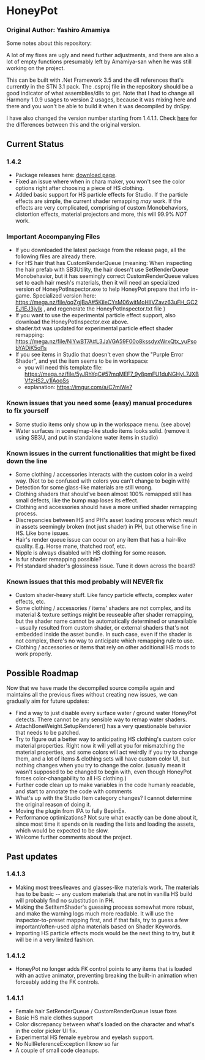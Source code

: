 # HoneyPot

### Original Author: Yashiro Amamiya

Some notes about this repository: 

A lot of my fixes are ugly and need further adjustments, and there are also a lot of empty functions presumably left by Amamiya-san when he was still working on the project. 

This can be built with .Net Framework 3.5 and the dll references that's currently in the STN 3.1 pack. The .csproj file in the repository should be a good indicator of what assemblies/dlls to get. Note that I had to change all Harmony 1.0.9 usages to version 2 usages, because it was mixing here and there and you won't be able to build it when it was decompiled by dnSpy. 

I have also changed the version number starting from 1.4.1.1. Check [here](#1411) for the differences between this and the original version. 

## Current Status

### 1.4.2
- Package releases here: [download page](https://github.com/nx98304/HoneyPot/releases).
- Fixed an issue where when in chara maker, you won't see the color options right after choosing a piece of HS clothing. 
- Added basic support for HS particle effects for Studio. If the particle effects are simple, the current shader remapping *may* work. If the effects are very complicated, comprising of custom Monobehaviors, distortion effects, material projectors and more, this will 99.9% *NOT* work. 

### Important Accompanying Files
- If you downloaded the latest package from the release page, all the following files are already there.
- For HS hair that has CustomRenderQueue (meaning: When inspecting the hair prefab with SB3Utility, the hair doesn't use SetRenderQueue Monobehavior, but it has seemingly correct CustomRenderQueue values set to each hair mesh's materials, then it will need an specialized version of HoneyPotInspector.exe to help HoneyPot prepare that info in-game. Specialized version here: https://mega.nz/file/oqZgjBaA#5KileCYsM06witMoHlIVZavz63uFH_GC2EJ1EJ3jylk , and regenerate the HoneyPotInspector.txt file )
- If you want to use the experimental particle effect support, also download the HoneyPotInspector.exe above.
- shader.txt was updated for experimental particle effect shader remapping: https://mega.nz/file/NiYwBT7A#L3JaVGA59F00o8kssdyxWrxQtx_yuPsobYADiK5ol1s
- If you see items in Studio that doesn't even show the "Purple Error Shader", and yet the item seems to be in workspace:
  - you will need this template file: https://mega.nz/file/5yJRhYqC#57mqMEF7_9y8pmFU1duNGHyL7JXBVfzHS2_y1lAooSs
  - explanation: https://imgur.com/a/C7miWe7

### Known issues that you need some (easy) manual procedures to fix yourself
- Some studio items only show up in the workspace menu. (see above)
- Water surfaces in scene/map-like studio items looks solid. (remove it using SB3U, and put in standalone water items in studio)

### Known issues in the current functionalities that might be fixed down the line
- Some clothing / accessories interacts with the custom color in a weird way. (Not to be confused with colors you can't change to begin with)
- Detection for some glass-like materials are still wrong. 
- Clothing shaders that should've been almost 100% remapped still has small defects, like the bump map loses its effect.
- Clothing and accessories should have a more unified shader remapping process. 
- Discrepancies between HS and PH's asset loading process which result in assets seemingly broken (not just shader) in PH, but otherwise fine in HS. Like bone issues.
- Hair's render queue issue can occur on any item that has a hair-like quality. E.g. Horse mane, thatched roof, etc.
- Nipple is always disabled with HS clothing for some reason. 
- Is fur shader remapping possible? 
- PH standard shader's glossiness issue. Tune it down across the board?

### Known issues that this mod probably will NEVER fix
- Custom shader-heavy stuff. Like fancy particle effects, complex water effects, etc. 
- Some clothing / accessories / items' shaders are not complex, and its material & texture settings might be reuseable after shader remapping, but the shader name cannot be automatically determined or unavailable - usually resulted from custom shader, or external shaders that's not embedded inside the asset bundle. In such case, even if the shader is not complex, there's no way to anticipate which remapping rule to use. 
- Clothing / accessories or items that rely on other additional HS mods to work properly. 

## Possible Roadmap

Now that we have made the decompiled source compile again and maintains all the previous fixes without creating new issues, we can gradually aim for future updates: 

- Find a way to just disable every surface water / ground water HoneyPot detects. There cannot be any sensible way to remap water shaders.
- AttachBoneWeight.SetupRenderer() has a very questionable behavior that needs to be patched.
- Try to figure out a better way to anticipating HS clothing's custom color material properties. Right now it will yell at you for mismatching the material properties, and some colors will act weirdly if you try to change them, and a lot of items & clothing sets will have custom color UI, but nothing changes when you try to change the color. (usually mean it wasn't supposed to be changed to begin with, even though HoneyPot forces color-changability to all HS clothing.) 
- Further code clean up to make variables in the code humanly readable, and start to annotate the code with comments
- What's up with the Studio Item category changes? I cannot determine the original reason of doing it. 
- Moving the plugin from IPA to fully BepinEx. 
- Performance optimizations? Not sure what exactly can be done about it, since most time it spends on is reading the lists and loading the assets, which would be expected to be slow. 
- Welcome further comments about the project. 

## Past updates

### 1.4.1.3
- Making most trees/leaves and glasses-like materials work. The materials has to be basic -- any custom materials that are not in vanilla HS build will probably find no substitution in PH. 
- Making the SetItemShader's guessing process somewhat more robust, and make the warning logs much more readable. It will use the inspector-to-preset mapping first, and if that fails, try to guess a few important/often-used alpha materials based on Shader Keywords. 
- Importing HS particle effects mods would be the next thing to try, but it will be in a very limited fashion. 

### 1.4.1.2
- HoneyPot no longer adds FK control points to any items that is loaded with an active animator, preventing breaking the built-in animation when forceably adding the FK controls. 

### 1.4.1.1
- Female hair SetRenderQueue / CustomRenderQueue issue fixes
- Basic HS male clothes support
- Color discrepancy between what's loaded on the character and what's in the color picker UI fix. 
- Experimental HS female eyebrow and eyelash support. 
- No NullReferenceException I know so far
- A couple of small code cleanups.
